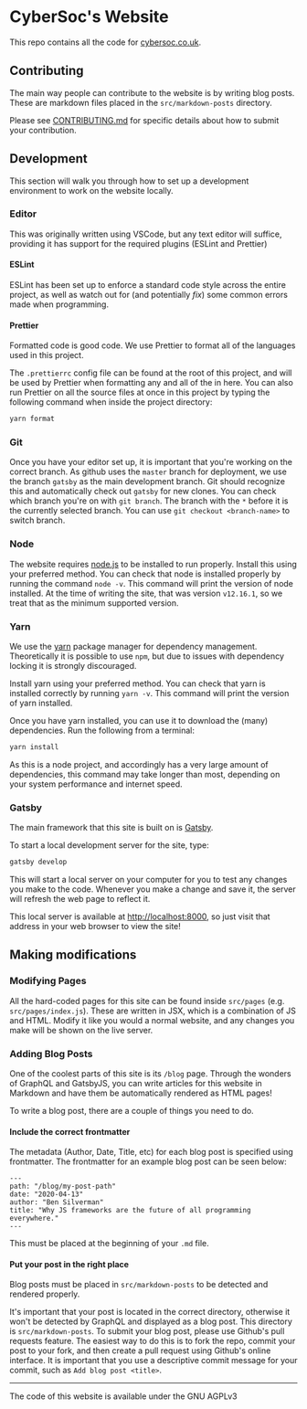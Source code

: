 # CyberSoc's Website

This repo contains all the code for [cybersoc.co.uk](https://cybersoc.co.uk).

## Contributing

The main way people can contribute to the website is by writing blog posts. These are markdown files placed in the `src/markdown-posts` directory.

Please see [CONTRIBUTING.md](CONTRIBUTING.md) for specific details about how to submit your contribution.

## Development

This section will walk you through how to set up a development environment to work on the website locally.

### Editor

This was originally written using VSCode, but any text editor will suffice, providing it has support for the required plugins (ESLint and Prettier)

#### ESLint

ESLint has been set up to enforce a standard code style across the entire project, as well as watch out for (and potentially _fix_) some common errors made when programming.

#### Prettier

Formatted code is good code. We use Prettier to format all of the languages used in this project.

The `.prettierrc` config file can be found at the root of this project, and will be used by Prettier when formatting any and all of the in here. You can also run Prettier on all the source files at once in this project by typing the following command when inside the project directory:

```sh
yarn format
```

### Git

Once you have your editor set up, it is important that you're working on the correct branch. As github uses the `master` branch for deployment, we use the branch `gatsby` as the main development branch. Git should recognize this and automatically check out `gatsby` for new clones. You can check which branch you're on with `git branch`. The branch with the `*` before it is the currently selected branch. You can use `git checkout <branch-name>` to switch branch.

### Node

The website requires [node.js](https://nodejs.org/) to be installed to run properly. Install this using your preferred method. You can check that node is installed properly by running the command `node -v`. This command will print the version of node installed. At the time of writing the site, that was version `v12.16.1`, so we treat that as the minimum supported version.

### Yarn

We use the [yarn](https://yarnpkg.com/) package manager for dependency management. Theoretically it is possible to use `npm`, but due to issues with dependency locking it is strongly discouraged.

Install yarn using your preferred method. You can check that yarn is installed correctly by running `yarn -v`. This command will print the version of yarn installed.

Once you have yarn installed, you can use it to download the (many) dependencies. Run the following from a terminal:

```sh
yarn install
```

As this is a node project, and accordingly has a very large amount of dependencies, this command may take longer than most, depending on your system performance and internet speed.

### Gatsby

The main framework that this site is built on is [Gatsby](https://www.gatsbyjs.com/).

To start a local development server for the site, type:

```sh
gatsby develop
```

This will start a local server on your computer for you to test any changes you make to the code. Whenever you make a change and save it, the server will refresh the web page to reflect it.

This local server is available at [http://localhost:8000](http://localhost:8000), so just visit that address in your web browser to view the site!

## Making modifications

### Modifying Pages

All the hard-coded pages for this site can be found inside `src/pages` (e.g. `src/pages/index.js`). These are written in JSX, which is a combination of JS and HTML. Modify it like you would a normal website, and any changes you make will be shown on the live server.

### Adding Blog Posts

One of the coolest parts of this site is its `/blog` page. Through the wonders of GraphQL and GatsbyJS, you can write articles for this website in Markdown and have them be automatically rendered as HTML pages!

To write a blog post, there are a couple of things you need to do.

#### Include the correct frontmatter

The metadata (Author, Date, Title, etc) for each blog post is specified using frontmatter. The frontmatter for an example blog post can be seen below:

```
---
path: "/blog/my-post-path"
date: "2020-04-13"
author: "Ben Silverman"
title: "Why JS frameworks are the future of all programming everywhere."
---
```

This must be placed at the beginning of your `.md` file.

#### Put your post in the right place

Blog posts must be placed in `src/markdown-posts` to be detected and rendered properly.

It's important that your post is located in the correct directory, otherwise it won't be detected by GraphQL and displayed as a blog post. This directory is `src/markdown-posts`.
To submit your blog post, please use Github's pull requests feature. The easiest way to do this is to fork the repo, commit your post to your fork, and then create a pull request using Github's online interface. It is important that you use a descriptive commit message for your commit, such as `Add blog post <title>`.

---

The code of this website is available under the GNU AGPLv3
